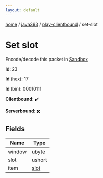 ```yaml
---
layout: default
---
```


[home](/)  /  [java393](/protocol/java393)  /  [play-clientbound](/protocol/java393/play-clientbound)  /  set-slot

# Set slot

Encode/decode this packet in [Sandbox](../../../sandbox/java393#PlayClientbound.SetSlot)

**Id**: 23

**Id** (hex): 17

**Id** (bin): 00010111

**Clientbound**: ✔️

**Serverbound**: ✖️

## Fields

Name | Type
---|---
window | ubyte
slot | ushort
item | [slot](/protocol/java393/types/slot)
